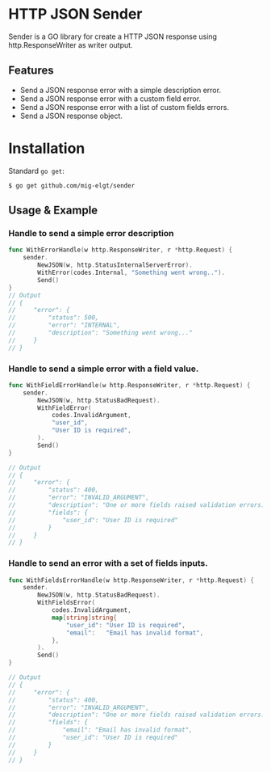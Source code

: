 # HTTP JSON Sender

Sender is a GO library for create a HTTP JSON response using http.ResponseWriter as writer output.

## Features

* Send a JSON response error with a simple description error.
* Send a JSON response error with a custom field error.
* Send a JSON response error with a list of custom fields errors.
* Send a JSON response object.

# Installation

Standard `go get`:

```
$ go get github.com/mig-elgt/sender
```

## Usage & Example

### Handle to send a simple error description

```go
func WithErrorHandle(w http.ResponseWriter, r *http.Request) {
	sender.
		NewJSON(w, http.StatusInternalServerError).
		WithError(codes.Internal, "Something went wrong..").
		Send()
}
// Output
// {
//     "error": {
//         "status": 500,
//         "error": "INTERNAL",
//         "description": "Something went wrong..."
//     }
// }
```

### Handle to send a simple error with a field value.

```go
func WithFieldErrorHandle(w http.ResponseWriter, r *http.Request) {
	sender.
		NewJSON(w, http.StatusBadRequest).
		WithFieldError(
			codes.InvalidArgument,
			"user_id",
			"User ID is required",
		).
		Send()
}

// Output
// {
//     "error": {
//         "status": 400,
//         "error": "INVALID_ARGUMENT",
//         "description": "One or more fields raised validation errors.",
//         "fields": {
//             "user_id": "User ID is required"
//         }
//     }
// }
```

### Handle to send an error with a set of fields inputs.

``` go
func WithFieldsErrorHandle(w http.ResponseWriter, r *http.Request) {
	sender.
		NewJSON(w, http.StatusBadRequest).
		WithFieldsError(
			codes.InvalidArgument,
			map[string]string{
				"user_id": "User ID is required",
				"email":   "Email has invalid format",
			},
		).
		Send()
}

// Output
// {
//     "error": {
//         "status": 400,
//         "error": "INVALID_ARGUMENT",
//         "description": "One or more fields raised validation errors.",
//         "fields": {
//             "email": "Email has invalid format",
//             "user_id": "User ID is required"
//         }
//     }
// }
```
